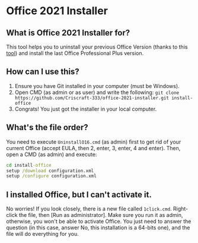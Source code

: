 # Office 2021 Installer

## What is Office 2021 Installer for?

This tool helps you to uninstall your previous Office Version (thanks to this [tool](https://github.com/ManuelGil/Uninstall-Office-2016.git)) and install the last Office Professional Plus version.

## How can I use this?
1. Ensure you have Git installed in your computer (must be Windows).
2. Open CMD (as admin or as user) and write the following: `git clone https://github.com/Criscraft-333/office-2021-installer.git install-office`
3. Congrats! You just got the installer in your local computer.

## What's the file order?
You need to execute `UninstallO16.cmd` (as admin) first to get rid of your current Office (accept EULA, then 2, enter, 3, enter, 4 and enter). Then, open a CMD (as admin) and execute:
```cmd
cd install-office
setup /download configuration.xml
setup /configure configuration.xml
```

## I installed Office, but I can't activate it. 
No worries! If you look closely, there is a new file called `1click.cmd`. Right-click the file, then [Run as administrator]. Make sure you run it as admin, otherwise, you won't be able   to activate Office. You just need to answer the question (in this case, answer No, this installation is a 64-bits one), and the file will do everything for you. 

